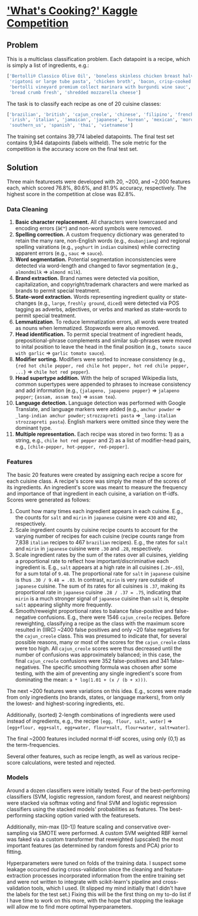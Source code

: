 # ['What's Cooking?' Kaggle Competition](https://www.kaggle.com/c/whats-cooking-kernels-only)

## Problem

This is a multiclass classification problem. Each datapoint is a recipe, which is simply a list of ingredients, e.g.:

```python
['Bertolli® Classico Olive Oil', 'boneless skinless chicken breast halves', 'eggs',
 'rigatoni or large tube pasta', 'chicken broth', 'bacon, crisp-cooked and crumbled', 
 'bertolli vineyard premium collect marinara with burgundi wine sauc',
 'bread crumb fresh', 'shredded mozzarella cheese']
```

The task is to classify each recipe as one of 20 cuisine classes:

```python
['brazilian', 'british', 'cajun_creole', 'chinese', 'filipino', 'french', 'greek', 'indian',
 'irish', 'italian', 'jamaican', 'japanese', 'korean', 'mexican', 'moroccan', 'russian',
 'southern_us', 'spanish', 'thai', 'vietnamese']
```

The training set contains 39,774 labeled datapoints. The final test set contains 9,944 datapoints (labels witheld). The sole metric for the competition is the accuracy score on the final test set.

## Solution

Three main featuresets were developed with 20, ~200, and ~2,000 features each, which scored 76.8%, 80.6%, and 81.9% accuracy, respectively. The highest score in the competition at close was 82.8%.

### Data Cleaning

1. **Basic character replacement.** All characters were lowercased and encoding errors (`â€™`) and non-word symbols were removed.
1. **Spelling correction.** A custom frequency dictionary was generated to retain the many rare, non-English words (e.g., `doubanjiang`) and regional spelling vairations (e.g., `yoghurt` in `indian` cuisines) while correcting apparent errors (e.g., `sauc` => `sauce`).
1. **Word segmentation.** Potential segmentation inconsistencies were detected via word-length and changed to favor segmentation (e.g., `almondmilk` => `almond milk`).
1. **Brand extraction.** Brand names were detected via position, capitalization, and copyright/trademark characters and were marked as brands to permit special treatment.
1. **State-word extraction.** Words representing ingredient quality or state-changes (e.g., `large`, `freshly ground`, `diced`) were detected via POS tagging as adverbs, adjectives, or verbs and marked as state-words to permit special treatment.
1. **Lemmatization**. To reduce lemmatization errors, all words were treated as nouns when lemmatized. Stopwords were also removed.
1. **Head identification.** To permit special treatment of ingredient heads, prepositional-phrase complements and similar sub-phrases were moved to inital position to leave the head in the final position (e.g., `tomato sauce with garlic` => `garlic tomato sauce`).
1. **Modifier sorting.** Modifiers were sorted to increase consistency (e.g., `{red hot chile pepper, red chile hot pepper, hot red chile pepper, ...}` => `chile hot red pepper`).
1. **Head supertype addition.** With the help of scraped Wikipedia lists, common supertypes were appended to phrases to increase consistency and add information (e.g., `{jalapeno, japapeno pepper}` => `jalapeno pepper`; `{assam, assam tea}` => `assam tea`).
1. **Language detection.** Language detection was performed with Google Translate, and language markers were added (e.g., `amchur powder` => `_lang-indian amchur powder`; `strozzapreti pasta` => `_lang-italian strozzapreti pasta`). English markers were omitted since they were the dominant type.
1. **Multiple representation.** Each recipe was stored in two forms: 1) as a string, e.g., `chile hot red pepper` and 2) as a list of modifier-head pairs, e.g., `[chile-pepper, hot-pepper, red-pepper]`.


### Features

The basic 20 features were created by assigning each recipe a score for each cuisine class. A recipe's score was simply the mean of the scores of its ingredients. An ingredient's score was meant to measure the frequency and importance of that ingredient in each cuisine, a variation on tf-idfs. Scores were generated as follows:

1. Count how many times each ingredient appears in each cuisine. E.g., the counts for `salt` and `mirin` in `japanese` cuisine were `430` and `402`, respectively.
1. Scale ingredient counts by cuisine recipe counts to account for the varying number of recipes for each cuisine (recipe counts range from 7,838 `italian` recipes to 467 `brazilian` recipes). E.g., the rates for `salt` and `mirin` in `japanese` cuisine were `.30` and `.28`, respectively.
1. Scale ingredient rates by the sum of the rates over all cuisines, yielding a proportional rate to reflect how important/discriminative each ingredient is. E.g., `salt` appears at a high rate in all cuisines (`.26`-`.65`), for a sum total of `9.48`. The proportional rate for `salt` in `japanese` cuisine is thus `.30 / 9.48 = .03`. In contrast, `mirin` is very rare outside of `japanese` cuisine. The sum of its rates for all cuisines is `.37`, making its proportional rate in `japanese` cuisine `.28 / .37 = .75`, indicating that `mirin` is a much stronger signal of `japanese` cuisine than `salt` is, despite `salt` appearing slighlty more frequently.
1. Smooth/reweight proportional rates to balance false-positive and false-negative confusions. E.g., there were 1546 `cajun_creole` recipes. Before reweighting, classifying a recipe as the class with the maximum score resulted in (IIRC) ~2400 false positives and only ~20 false negatives for the `cajun_creole` class. This was presumed to indicate that, for several possible reasons, many or most of the scores for the `cajun_creole` class were too high. All `cajun_creole` scores were thus decreased until the number of confusions was approximately balanced; in this case, the final `cajun_creole` confusions were 352 false-positives and 341 false-negatives. The specific smoothing formula was chosen after some testing, with the aim of preventing any single ingredient's score from dominating the mean: `a * log(1.01 + (x / (b + x)))`.

The next ~200 features were variations on this idea. E.g., scores were made from only ingredients (no brands, states, or language markers), from only the lowest- and highest-scoring ingredients, etc.

Additionally, (sorted) 2-length combinations of ingredients were used instead of ingredients, e.g., the recipe `[egg, flour, salt, water]` => `[egg+flour, egg+salt, egg+water, flour+salt, flour+water, salt+water]`.

The final ~2000 features included normal tf-idf scores, using only {0,1} as the term-frequencies.

Several other features, such as recipe length, as well as various recipe-score calculations, were tested and rejected.

### Models

Around a dozen classifiers were initially tested. Four of the best-performing classifiers (SVM, logistic regression, random forest, and nearest neighbors) were stacked via softmax voting and final SVM and logistic regression classifiers using the stacked models' probabilities as features. The best-performing stacking option varied with the featuresets.

Additionally, min-max ([0-1]) feature scaling and conservative over-sampling via SMOTE were performed. A custom SVM weighted RBF kernel was faked via a custom transformer that reweighted (upscaled) the most important features (as determined by random forests and PCA) prior to fitting.

Hyperparameters were tuned on folds of the training data. I suspect some leakage occurred during cross-validation since the cleaning and feature-extraction processes incorporated information from the entire training set and were not written to integrate with scikit-learn's pipeline and cross-validation tools, which I used. (It slipped my mind initially that I didn't have the labels for the test set.) Fixing this will be the first thing on my to-do list if I have time to work on this more, with the hope that stopping the leakage will allow me to find more optimal hyperparameters.

